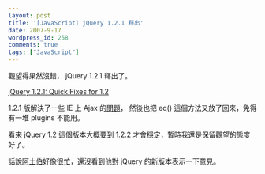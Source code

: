 ```yaml
---
layout: post
title: '[JavaScript] jQuery 1.2.1 釋出'
date: 2007-9-17
wordpress_id: 258
comments: true
tags: ["JavaScript"]
---
```


觀望得果然沒錯， jQuery 1.2.1 釋出了。

[jQuery 1.2.1: Quick Fixes for 1.2](http://jquery.com/blog/2007/09/16/jquery-121-quick-fixes-for-12/)

1.2.1 版解決了一些 IE 上 Ajax 的[問題](http://dev.jquery.com/report/17)， 然後也把 eq() 這個方法又放了回來，免得有一堆 plugins 不能用。

看來 jQuery 1.2 這個版本大概要到 1.2.2 才會穩定，暫時我還是保留觀望的態度好了。

話說[阿土伯](http://racklin.blogspot.com/)好像很[忙](http://racklin.blogspot.com/2007/09/gre.html)，還沒看到他對 jQuery 的新版本表示一下意見。
